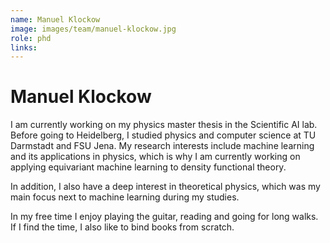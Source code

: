 ```yaml
---
name: Manuel Klockow
image: images/team/manuel-klockow.jpg
role: phd
links:
---
```


# Manuel Klockow

I am currently working on my physics master thesis in the Scientific AI lab. Before going to Heidelberg, I studied physics and computer science at TU Darmstadt and FSU Jena. My research interests include machine learning and its applications in physics, which is why I am currently working on applying equivariant machine learning to density functional theory. 

In addition, I also have a deep interest in theoretical physics, which was my main focus next to machine learning during my studies. 

In my free time I enjoy playing the guitar, reading and going for long walks. If I find the time, I also like to bind books from scratch.